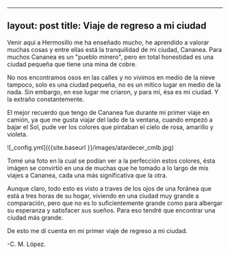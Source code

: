 
---
layout: post
title: Viaje de regreso a mi ciudad
---

Venir aquí a Hermosillo me ha enseñado mucho, he aprendido a valorar muchas cosas y entre ellas está la 
tranquilidad de mi ciudad, Cananea.
Para muchos Cananea es un "pueblo minero", pero en total honestidad es una ciudad pequeña que
tiene una mina de cobre.

No nos encontramos osos en las calles y no vivimos en medio de la nieve tampoco, solo es una ciudad
pequeña, no es un mítico lugar en medio de la nada.
Sin embargo, en ese lugar me criaron, y para mí, ésa es mi ciudad. Y la extraño constantemente.

El mejor recuerdo que tengo de Cananea fue durante mi primer viaje en camión, ya que me gusta viajar
del lado de la ventana, cuando empezó a bajar el Sol, pude ver los colores que pintaban el cielo de rosa,
amarillo y violeta.

![_config.yml]({{site.baseurl }}/images/atardecer_cmlb.jpg)

Tomé una foto en la cual se podían ver a la perfección estos colores, ésta imágen se convirtió en una
de muchas que he tomado a lo largo de mis viajes a Cananea, cada una más significativa que la otra.

Aunque claro, todo esto es visto a traves de los ojos de una foránea que está a tres horas de su hogar,
viviendo en una ciudad muy grande a comparación, pero que no es lo suficientemente grande como para
albergar su esperanza y satisfacer sus sueños. Para eso tendré que encontrar una ciudad más grande.

De esto me dí cuenta en mi primer viaje de regreso a mi ciudad.

-C. M. López.
